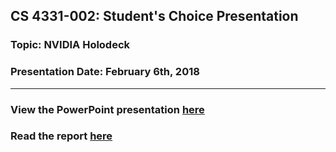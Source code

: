 ## CS 4331-002: Student's Choice Presentation
### Topic: NVIDIA Holodeck
### Presentation Date: February 6th, 2018
***
### View the PowerPoint presentation [here](http://swoldemi.me/VR-SC/)
### Read the report [here](http://myweb.ttu.edu/swoldemi/Simon-Woldemichael_Students-Choice-Presentation.pdf)